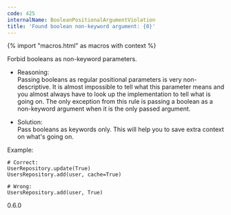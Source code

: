 ```yaml
---
code: 425
internalName: BooleanPositionalArgumentViolation
title: 'Found boolean non-keyword argument: {0}'
---
```


{% import "macros.html" as macros with context %}

Forbid booleans as non-keyword parameters.

  - Reasoning:  
    Passing booleans as regular positional parameters is very
    non-descriptive. It is almost impossible to tell what this parameter
    means and you almost always have to look up the implementation to
    tell what is going on. The only exception from this rule is passing
    a boolean as a non-keyword argument when it is the only passed
    argument.

  - Solution:  
    Pass booleans as keywords only. This will help you to save extra
    context on what's going on.

Example:

    # Correct:
    UserRepository.update(True)
    UsersRepository.add(user, cache=True)
    
    # Wrong:
    UsersRepository.add(user, True)

<div class="versionadded">

0.6.0

</div>